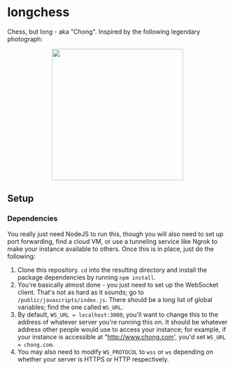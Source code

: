 # longchess

Chess, but long - aka "Chong". Inspired by the following legendary photograph:

<center>
<img src="https://i.pinimg.com/736x/08/af/b3/08afb31e4d99fbd587f287b186fefe89.jpg" height="300" />
</center>

## Setup

### Dependencies

You really just need NodeJS to run this, though you will also need to set up port forwarding, find a cloud VM, or use a tunneling service like Ngrok
to make your instance available to others. Once this is in place, just do the following:

1. Clone this repository. `cd` into the resulting directory and install the package dependencies by running `npm install`.
2. You're basically almost done - you just need to set up the WebSocket client. That's not as hard as it sounds; go to `/public/javascripts/index.js`.
There should be a long list of global variables; find the one called `WS_URL`.
3. By default, `WS_URL = localhost:3000`; you'll want to change this to the address of whatever server you're running this on. It should be whatever address
other people would use to access your instance; for example, if your instance is accessible at "http://www.chong.com', you'd set `WS_URL = chong.com`.
4. You may also need to modify `WS_PROTOCOL` to `wss` or `ws` depending on whether your server is HTTPS or HTTP respectively.
